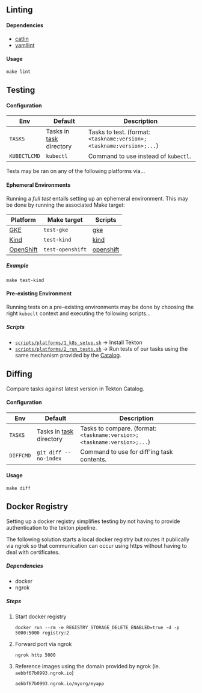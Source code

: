 
## Linting

#### Dependencies

- [catlin](https://github.com/tektoncd/plumbing/tree/master/catlin)
- [yamllint](https://yamllint.readthedocs.io/en/stable/)

#### Usage

```shell
make lint
```

## Testing

#### Configuration

| Env | Default | Description
|---  |---      |---
| `TASKS` | Tasks in [task](task) directory | Tasks to test. (format: `<taskname:version>;<taskname:version>;...`)
| `KUBECTLCMD` | `kubectl` | Command to use instead of `kubectl`.

Tests may be ran on any of the following platforms via...

#### Ephemeral Environments

Running a _full test_ entails setting up an ephemeral environment. This may be done by running the associated Make target:

| Platform | Make target | Scripts
|---       |---          |---
| [GKE][platform-gke] | `test-gke` | [gke](scripts/platforms/gke/)
| [Kind][platform-kind] | `test-kind` | [kind](scripts/platforms/kind/)
| [OpenShift][platform-openshift] | `test-openshift` | [openshift](scripts/platforms/openshift/)

##### Example

```script
make test-kind
```

#### Pre-existing Environment

Running tests on a pre-existing environments may be done by choosing the right `kubeclt` context and executing the following scripts...

##### Scripts

- [`scripts/platforms/1_k8s_setup.sh`](scripts/platforms/1_k8s_setup.sh) → Install Tekton
- [`scripts/platforms/2_run_tests.sh`](scripts/platforms/2_run_tests.sh) → Run tests of our tasks using the same mechanism provided by the [Catalog][tekton-tests].

## Diffing

Compare tasks against latest version in Tekton Catalog.

#### Configuration

| Env | Default | Description
|---  |---      |---
| `TASKS` | Tasks in [task](task) directory | Tasks to compare. (format: `<taskname:version>;<taskname:version>;...`)
| `DIFFCMD` | `git diff --no-index` | Command to use for diff'ing task contents.

#### Usage

```shell
make diff
```

[platform-kind]: https://kind.sigs.k8s.io/
[platform-gke]: https://cloud.google.com/kubernetes-engine
[platform-openshift]: https://www.openshift.com/products/container-platform
[tekton-tests]: https://github.com/tektoncd/catalog/tree/master/test

## Docker Registry

Setting up a docker registry simplifies testing by not having to provide authentication to the tekton pipeline.

The following solution starts a local docker registry but routes it publically via ngrok so that communication can occur using https without having to deal with certificates.

##### Dependencies

- docker
- ngrok

##### Steps

1. Start docker registry
    ```shell
    docker run --rm -e REGISTRY_STORAGE_DELETE_ENABLED=true -d -p 5000:5000 registry:2
    ```
2. Forward port via ngrok
    ```
    ngrok http 5000
    ```
3. Reference images using the domain provided by ngrok (ie. `aebbf67b0993.ngrok.io`)
    ```
    aebbf67b0993.ngrok.io/myorg/myapp
    ```
